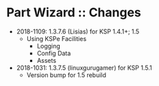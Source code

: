 # Part Wizard :: Changes

* 2018-1109: 1.3.7.6 (Lisias) for KSP 1.4.1+; 1.5
	+ Using KSPe Facilities
		- Logging
		- Config Data
		- Assets  
* 2018-1031: 1.3.7.5 (linuxgurugamer) for KSP 1.5.1
	+ Version bump for 1.5 rebuild
